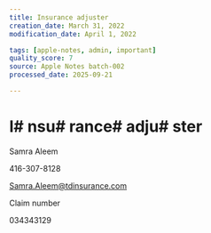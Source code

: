 ```yaml
---
title: Insurance adjuster
creation_date: March 31, 2022
modification_date: April 1, 2022

tags: [apple-notes, admin, important]
quality_score: 7
source: Apple Notes batch-002
processed_date: 2025-09-21

---
```



# I# nsu# rance#  adju# ster

Samra Aleem

416-307-8128

Samra.Aleem@tdinsurance.com

Claim number  

034343129

